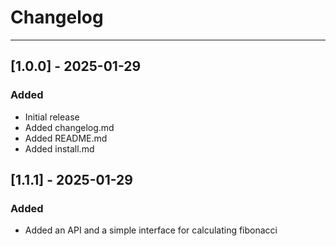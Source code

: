 # Changelog

---

## [1.0.0] - 2025-01-29
### Added
- Initial release
- Added changelog.md
- Added README.md
- Added install.md

## [1.1.1] - 2025-01-29
### Added
- Added an API and a simple interface for calculating fibonacci